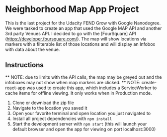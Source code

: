 # Neighborhood Map App Project

This is the last project for the Udacity FEND Grow with Google Nanodegree.
We were tasked to create an app that used the Google MAP API and another 3rd party Venues API. I decided to go with the [FourSquare] API (https://developer.foursquare.com/). The map will show locations via markers with a filterable list of those locations and will display an Infobox with data about the venue.


## Instructions

** NOTE: due to limits with the API calls, the map may be greyed out and the infoboxes may not show when map markers are clicked.
** NOTE:  create-react-app was used to create this app, which includes a ServiceWorker to cache items for offline viewing.  It only works when in Production mode.

1. Clone or download the zip file  
2. Navigate to the location you saved it 
3. Open your favorite terminal and open location you just navigated to
4. Install all project dependencies with `npm install`
5. Start the development server with `npm start` (this will launch your default browser and open the app for viewing on port localhost:3000)
